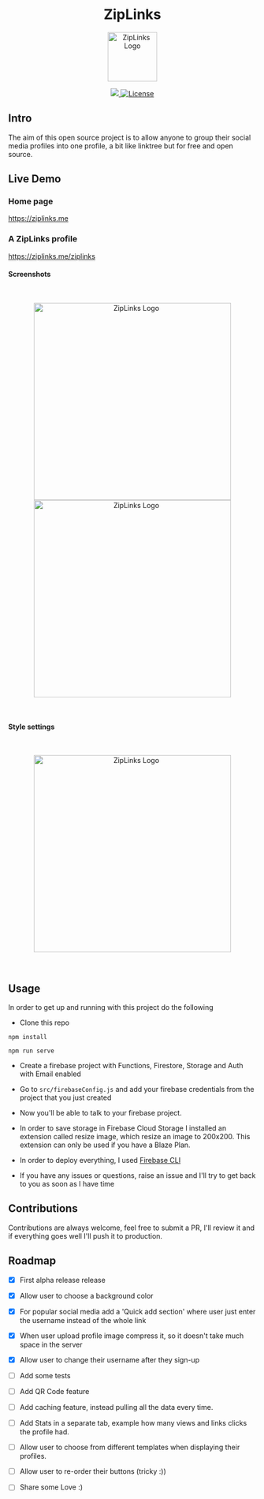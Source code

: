 <center><h1> ZipLinks</h1></center>
<p align="center">
  <a href="https://ziplinks.me" target="_blank">
    <img alt="ZipLinks Logo" width="100" src="https://firebasestorage.googleapis.com/v0/b/ziplinks-c8231.appspot.com/o/ziplinks_logo_200x200.png?alt=media&token=7e416156-fb56-4d39-ae62-2b4a37fd44af">
  </a>
</p>

<p align="center">
  <a href="">
    <img src="https://img.shields.io/badge/PRs-welcome-brightgreen.svg?style=flat-square">
  </a>


  
  <a href="https://github.com/vuetifyjs/vuetify/blob/master/LICENSE.md">
    <img src="https://img.shields.io/npm/l/vuetify.svg" alt="License">
  </a>
 
  <br>
</p>


## Intro 

The aim of this open source project is to allow anyone to group their social media profiles into one profile, a bit like linktree but for free and open source.


## Live Demo

### Home page

https://ziplinks.me


### A ZipLinks profile

https://ziplinks.me/ziplinks

#### Screenshots 

<br>
<p align="center">
  <a href="https://ziplinks.me" target="_blank">
    <img alt="ZipLinks Logo" width="400" src="https://firebasestorage.googleapis.com/v0/b/glanceprofile.appspot.com/o/ziplinks_sample2.png?alt=media&token=25eda8f5-6006-4d33-8bed-36d3abdb7d64">
        <img alt="ZipLinks Logo" width="400" src="https://firebasestorage.googleapis.com/v0/b/glanceprofile.appspot.com/o/ziplinks_sample.png?alt=media&token=652de470-690f-456b-96c5-3295892cdf85">
  </a>
</p>
<br>


#### Style settings

<br>
<p align="center">
  <a href="https://ziplinks.me" target="_blank">
    <img alt="ZipLinks Logo" width="400" src="https://firebasestorage.googleapis.com/v0/b/glanceprofile.appspot.com/o/ziplinks_sample3.png?alt=media&token=9f7626fa-2747-4712-a081-f9bb3b458ae0">
  </a>
</p>
<br>

## Usage

In order to get up and running with this project do the following

- Clone this repo

```
npm install
``` 
```
npm run serve
```
- Create a firebase project with Functions, Firestore, Storage and Auth with Email enabled

- Go to ```src/firebaseConfig.js``` and add your firebase credentials from the project that you just created

- Now you'll be able to talk to your firebase project.

- In order to save storage in Firebase Cloud Storage I installed an extension called resize image, which resize an image to 200x200. This extension can only be used if you have a Blaze Plan.

- In order to deploy everything, I used <a href="https://firebase.google.com/docs/cli/" target="blank">Firebase CLI</a>

- If you have any issues or questions, raise an issue and I'll try to get back to you as soon as I have time



## Contributions

Contributions are always welcome, feel free to submit a PR, I'll review it and if everything goes well I'll push it to production.

## Roadmap
- [x] First alpha release release
- [x] Allow user to choose a background color
- [x] For popular social media add a 'Quick add section' where user just enter the username instead of the whole link
- [x] When user upload profile image compress it, so it doesn't take much space in the server
- [x] Allow user to change their username after they sign-up
- [ ] Add some tests
- [ ] Add QR Code feature
- [ ] Add caching feature, instead pulling all the data every time.
- [ ] Add Stats in a separate tab, example how many views and links clicks the profile had.
- [ ] Allow user to choose from different templates when displaying their profiles. 
- [ ] Allow user to re-order their buttons (tricky :))
- [ ] Share some Love :) 



